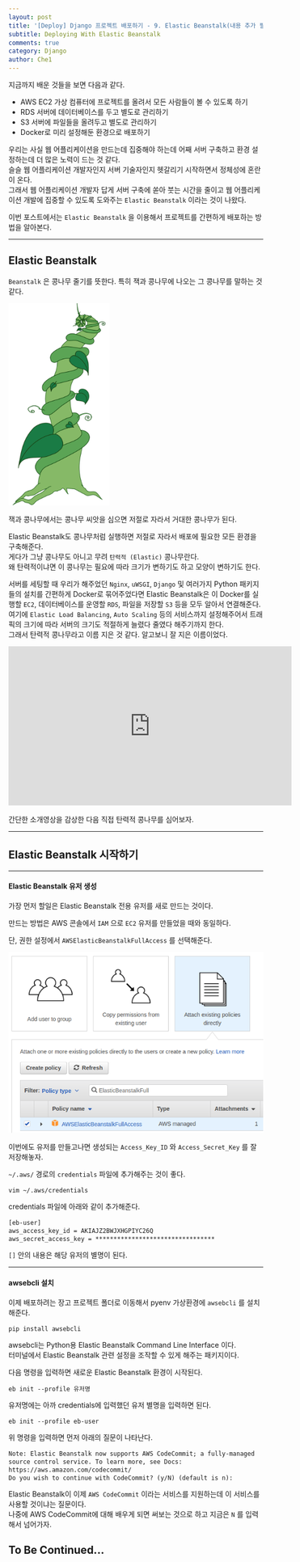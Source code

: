 ```yaml
---
layout: post
title: '[Deploy] Django 프로젝트 배포하기 - 9. Elastic Beanstalk(내용 추가 필요)'
subtitle: Deploying With Elastic Beanstalk
comments: true
category: Django
author: Che1
---
```




지금까지 배운 것들을 보면 다음과 같다.

- AWS EC2 가상 컴퓨터에 프로젝트를 올려서 모든 사람들이 볼 수 있도록 하기
- RDS 서버에 데이터베이스를 두고 별도로 관리하기
- S3 서버에 파일들을 올려두고 별도로 관리하기
- Docker로 미리 설정해둔 환경으로 배포하기

우리는 사실 웹 어플리케이션을 만드는데 집중해야 하는데 어째 서버 구축하고 환경 설정하는데 더 많은 노력이 드는 것 같다.  
슬슬 웹 어플리케이션 개발자인지 서버 기술자인지 헷갈리기 시작하면서 정체성에 혼란이 온다.  
그래서 웹 어플리케이션 개발자 답게 서버 구축에 쏟아 붓는 시간을 줄이고 웹 어플리케이션 개발에 집중할 수 있도록 도와주는 `Elastic Beanstalk` 이라는 것이 나왔다.

이번 포스트에서는 `Elastic Beanstalk` 을 이용해서 프로젝트를 간편하게 배포하는 방법을 알아본다.  
- - -

## Elastic Beanstalk

`Beanstalk` 은 콩나무 줄기를 뜻한다. 특히 잭과 콩나무에 나오는 그 콩나무를 말하는 것 같다.  

<img width="200px" src="/img/AWS_deploy/beanstalk.png" style="box-shadow:none;"> 

잭과 콩나무에서는 콩나무 씨앗을 심으면 저절로 자라서 거대한 콩나무가 된다.  

Elastic Beanstalk도 콩나무처럼 실행하면 저절로 자라서 배포에 필요한 모든 환경을 구축해준다.  
게다가 그냥 콩나무도 아니고 무려 `탄력적 (Elastic)` 콩나무란다.  
왜 탄력적이냐면 이 콩나무는 필요에 따라 크기가 변하기도 하고 모양이 변하기도 한다.  

서버를 세팅할 때 우리가 해주었던 `Nginx`, `uWSGI`, `Django` 및 여러가지 Python 패키지 들의 설치를 간편하게 Docker로 묶어주었다면 Elastic Beanstalk은 이 Docker를 실행할 `EC2`, 데이터베이스를 운영할 `RDS`, 파일을 저장할 `S3` 등을 모두 알아서 연결해준다. 
여기에 `Elastic Load Balancing`, `Auto Scaling` 등의 서비스까지 설정해주어서 트래픽의 크기에 따라 서버의 크기도 적절하게 늘렸다 줄였다 해주기까지 한다.  
그래서 탄력적 콩나무라고 이름 지은 것 같다. 알고보니 잘 지은 이름이었다.  

<iframe width="560" height="315" src="https://www.youtube.com/embed/SrwxAScdyT0" frameborder="0" allowfullscreen></iframe>

간단한 소개영상을 감상한 다음 직접 탄력적 콩나무를 심어보자.  

- - -

## Elastic Beanstalk 시작하기

- - -

#### Elastic Beanstalk 유저 생성

가장 먼저 할일은 Elastic Beanstalk 전용 유저를 새로 만드는 것이다.  

만드는 방법은 AWS 콘솔에서 `IAM` 으로 `EC2` 유저를 만들었을 때와 동일하다.  

단, 권한 설정에서 `AWSElasticBeanstalkFullAccess` 를 선택해준다.  

<img width="600px" src="/img/AWS_deploy/EB/ebfull.png">  

이번에도 유저를 만들고나면 생성되는 `Access_Key_ID` 와 `Access_Secret_Key` 를 잘 저장해놓자.  

`~/.aws/` 경로의 `credentials` 파일에 추가해주는 것이 좋다.  

```
vim ~/.aws/credentials
```

credentials 파일에 아래와 같이 추가해준다.

```
[eb-user]
aws_access_key_id = AKIAJZ2BWJXHGPIYC26Q
aws_secret_access_key = *********************************
```

`[]` 안의 내용은 해당 유저의 별명이 된다.  

- - -

#### awsebcli 설치

이제 배포하려는 장고 프로젝트 폴더로 이동해서 pyenv 가상환경에 `awsebcli` 를 설치해준다.

```
pip install awsebcli
```

awsebcli는 Python용 Elastic Beanstalk Command Line Interface 이다.  
터미널에서 Elastic Beanstalk 관련 설정을 조작할 수 있게 해주는 패키지이다.  

다음 명령을 입력하면 새로운 Elastic Beanstalk 환경이 시작된다.

```
eb init --profile 유저명
```

유저명에는 아까 credentials에 입력했던 유저 별명을 입력하면 된다.  

```
eb init --profile eb-user
```

위 명령을 입력하면 먼저 아래의 질문이 나타난다.

```
Note: Elastic Beanstalk now supports AWS CodeCommit; a fully-managed source control service. To learn more, see Docs: https://aws.amazon.com/codecommit/
Do you wish to continue with CodeCommit? (y/N) (default is n): 
```

Elastic Beanstalk이 이제 `AWS CodeCommit` 이라는 서비스를 지원하는데 이 서비스를 사용할 것이냐는 질문이다.  
나중에 AWS CodeCommit에 대해 배우게 되면 써보는 것으로 하고 지금은 `N` 를 입력해서 넘어가자.  

## To Be Continued...